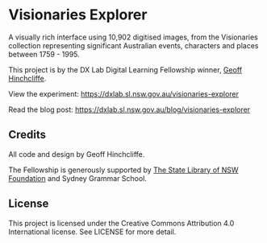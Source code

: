 # Visionaries Explorer

A visually rich interface using 10,902 digitised images, from the Visionaries collection representing significant Australian events, characters and places between 1759 - 1995.

This project is by the DX Lab Digital Learning Fellowship winner, [Geoff Hinchcliffe](https://twitter.com/gravitron).

View the experiment:
https://dxlab.sl.nsw.gov.au/visionaries-explorer

Read the blog post:
https://dxlab.sl.nsw.gov.au/blog/visionaries-explorer

## Credits

All code and design by Geoff Hinchcliffe.

The Fellowship is generously supported by [The State Library of NSW Foundation](http://www.sl.nsw.gov.au/about-library/foundation) and Sydney Grammar School.

## License

This project is licensed under the Creative Commons Attribution 4.0 International license. See LICENSE for more detail.
